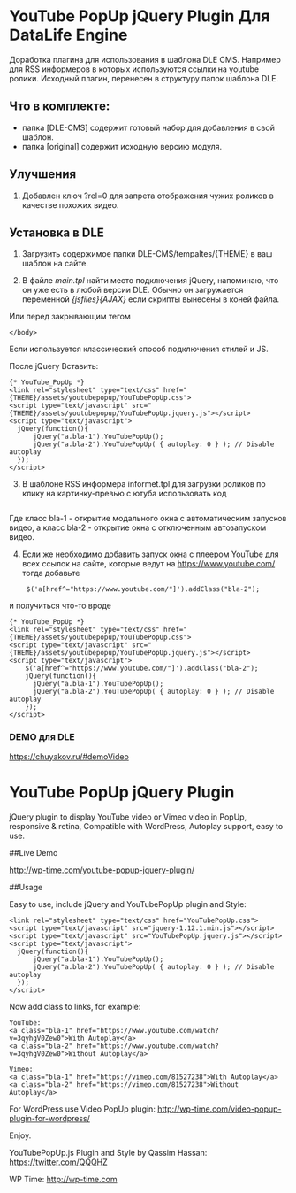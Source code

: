 # YouTube PopUp jQuery Plugin Для DataLife Engine
Доработка плагина для использования в шаблона DLE CMS. Например для RSS информеров в которых используются ссылки на youtube ролики.
Исходный плагин, перенесен в структуру папок шаблона DLE.

## Что в комплекте:
- папка [DLE-CMS] содержит готовый набор для добавления в свой шаблон.
- папка [original] содержит исходную версию модуля.


## Улучшения 
1. Добавлен ключ ?rel=0 
для запрета отображения чужих роликов в качестве похожих видео.


## Установка в DLE 

1. Загрузить содержимое папки DLE-CMS/tempaltes/{THEME} в ваш шаблон на сайте.

2. В файле *main.tpl* найти место подключения jQuery, напоминаю, что он уже есть в любой версии DLE.
Обычно он загружается переменной *{jsfiles}{AJAX}* если скрипты вынесены в коней файла.

Или перед закрывающим тегом 

    </body>
    
Если используется классический способ подключения стилей и JS.     

После jQuery Вставить:

    {* YouTube_PopUp *}
    <link rel="stylesheet" type="text/css" href="{THEME}/assets/youtubepopup/YouTubePopUp.css">
    <script type="text/javascript" src="{THEME}/assets/youtubepopup/YouTubePopUp.jquery.js"></script>
    <script type="text/javascript">
      jQuery(function(){
          jQuery("a.bla-1").YouTubePopUp();
          jQuery("a.bla-2").YouTubePopUp( { autoplay: 0 } ); // Disable autoplay
      });
    </script>

3. В шаблоне RSS информера informet.tpl для загрузки роликов по клику на картинку-превью с ютуба
использовать код

    <a class="bla-1" href="{link}">
	    <img class="img-responsive" src="{image-1}" alt="" title="Смотрите видео: {news}">
	</a>

Где класс bla-1 - открытие модального окна с автоматическим запусков видео,
а класс bla-2 - открытие окна с отключенным автозапуском видео.

4. Если же необходимо добавить запуск окна с плеером YouTube для всех ссылок на сайте, которые ведут на https://www.youtube.com/ тогда добавьте


		$('a[href^="https://www.youtube.com/"]').addClass("bla-2");
	
	
и получиться что-то вроде

	{* YouTube_PopUp *}
	<link rel="stylesheet" type="text/css" href="{THEME}/assets/youtubepopup/YouTubePopUp.css">
	<script type="text/javascript" src="{THEME}/assets/youtubepopup/YouTubePopUp.jquery.js"></script>
	<script type="text/javascript">
		$('a[href^="https://www.youtube.com/"]').addClass("bla-2");
		jQuery(function(){
		  jQuery("a.bla-1").YouTubePopUp();
		  jQuery("a.bla-2").YouTubePopUp( { autoplay: 0 } ); // Disable autoplay
		});
	</script>


### DEMO  для DLE
https://chuyakov.ru/#demoVideo 




# YouTube PopUp jQuery Plugin
jQuery plugin to display YouTube video or Vimeo video in PopUp, responsive &amp; retina, Compatible with WordPress, Autoplay support, easy to use.

##Live Demo

http://wp-time.com/youtube-popup-jquery-plugin/

##Usage

Easy to use, include jQuery and YouTubePopUp plugin and Style:

    <link rel="stylesheet" type="text/css" href="YouTubePopUp.css">
    <script type="text/javascript" src="jquery-1.12.1.min.js"></script>
    <script type="text/javascript" src="YouTubePopUp.jquery.js"></script>
    <script type="text/javascript">
      jQuery(function(){
          jQuery("a.bla-1").YouTubePopUp();
          jQuery("a.bla-2").YouTubePopUp( { autoplay: 0 } ); // Disable autoplay
      });
    </script>
  
Now add class to links, for example:

    YouTube:
    <a class="bla-1" href="https://www.youtube.com/watch?v=3qyhgV0Zew0">With Autoplay</a>
    <a class="bla-2" href="https://www.youtube.com/watch?v=3qyhgV0Zew0">Without Autoplay</a>
 
    Vimeo:
    <a class="bla-1" href="https://vimeo.com/81527238">With Autoplay</a>
    <a class="bla-2" href="https://vimeo.com/81527238">Without Autoplay</a>

For WordPress use Video PopUp plugin: http://wp-time.com/video-popup-plugin-for-wordpress/

Enjoy.

YouTubePopUp.js Plugin and Style by Qassim Hassan: https://twitter.com/QQQHZ

WP Time: http://wp-time.com
